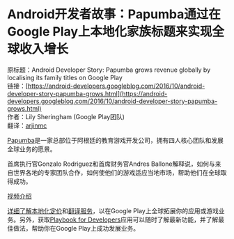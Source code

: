 # Android开发者故事：Papumba通过在Google Play上本地化家族标题来实现全球收入增长

原标题：Android Developer Story: Papumba grows revenue globally by localising its family titles on Google Play  
链接：[https://android-developers.googleblog.com/2016/10/android-developer-story-papumba-grows.html](https://android-developers.googleblog.com/2016/10/android-developer-story-papumba-grows.html)  
作者：Lily Sheringham (Google Play团队)  
翻译：[arjinmc](https://github.com/arjinmc)  

[Papumba](https://play.google.com/store/apps/developer?id=Papumba&hl=en_GB&e=-EnableAppDetailsPageRedesign)是一家总部位于阿根廷的教育游戏开发公司，拥有四人核心团队和发展全球业务的愿景。

首席执行官Gonzalo Rodriguez和首席财务官Andres Ballone解释说，如何与来自世界各地的专家团队合作，如何使他们的游戏适应当地市场，帮助他们在全球取得成功。

[视频介绍](https://youtu.be/9M9mAhYAspU?list=PLWz5rJ2EKKc9ofd2f-_-xmUi07wIGZa1c)

[详细了解本地化定价](https://support.google.com/googleplay/android-developer/answer/6334373?hl=en)和[翻译服务](https://support.google.com/googleplay/android-developer/answer/3125566?hl=en)，以在Google Play上全球拓展你的应用或游戏业务。另外，获取[Playbook for Developers](https://g.co/play/playbook-androiddevblogposts-evergreen)应用可以随时了解最新功能，并了解最佳做法，帮助你在Google Play上成功发展业务。